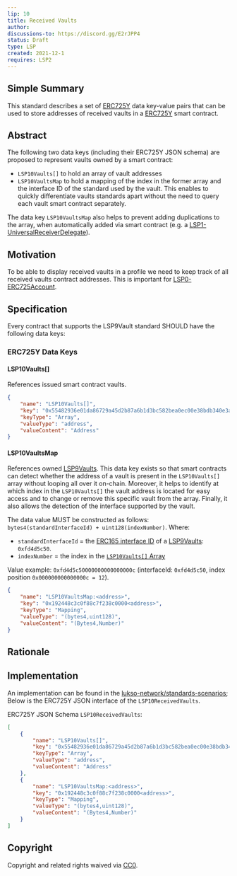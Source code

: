 ```yaml
---
lip: 10
title: Received Vaults
author: 
discussions-to: https://discord.gg/E2rJPP4
status: Draft
type: LSP
created: 2021-12-1
requires: LSP2
---
```


## Simple Summary
This standard describes a set of [ERC725Y](https://github.com/ethereum/EIPs/blob/master/EIPS/eip-725.md) data key-value pairs that can be used to store addresses of received vaults in a [ERC725Y](https://github.com/ethereum/EIPs/blob/master/EIPS/eip-725.md) smart contract.

## Abstract
The following two data keys (including their ERC725Y JSON schema) are proposed to represent vaults owned by a smart contract:
- `LSP10Vaults[]` to hold an array of vault addresses
- `LSP10VaultsMap` to hold a mapping of the index in the former array and the interface ID of the standard used by the vault. This enables to quickly differentiate vaults standards apart without the need to query each vault smart contract separately. 

The data key `LSP10VaultsMap` also helps to prevent adding duplications to the array, when automatically added via smart contract (e.g. a [LSP1-UniversalReceiverDelegate](./LSP-1-UniversalReceiver.md)).

## Motivation
To be able to display received vaults in a profile we need to keep track of all received vaults contract addresses. This is important for [LSP0-ERC725Account](./LSP-0-ERC725Account.md).

## Specification

Every contract that supports the LSP9Vault standard SHOULD have the following data keys:

### ERC725Y Data Keys


#### LSP10Vaults[]

References issued smart contract vaults.

```json
{
    "name": "LSP10Vaults[]",
    "key": "0x55482936e01da86729a45d2b87a6b1d3bc582bea0ec00e38bdb340e3af6f9f06",
    "keyType": "Array",
    "valueType": "address",
    "valueContent": "Address"
}
```


#### LSP10VaultsMap

References owned [LSP9Vaults](./LSP-9-Vault.md). This data key exists so that smart contracts can detect whether the address of a vault is present in the `LSP10Vaults[]` array without looping all over it on-chain. Moreover, it helps to identify at which index in the `LSP10Vaults[]` the vault address is located for easy access and to change or remove this specific vault from the array. Finally, it also allows the detection of the interface supported by the vault.

The data value MUST be constructed as follows: `bytes4(standardInterfaceId) + uint128(indexNumber)`. Where:
- `standardInterfaceId` = the [ERC165 interface ID](https://eips.ethereum.org/EIPS/eip-165) of a [LSP9Vaults](./LSP-9-Vault.md): `0xfd4d5c50`.
- `indexNumber` = the index in the [`LSP10Vaults[]` Array](#lsp10vaults)

Value example: `0xfd4d5c50000000000000000c` (interfaceId: `0xfd4d5c50`, index position `0x000000000000000c = 12`).

```json
{
    "name": "LSP10VaultsMap:<address>",
    "key": "0x192448c3c0f88c7f238c0000<address>",
    "keyType": "Mapping",
    "valueType": "(bytes4,uint128)",
    "valueContent": "(Bytes4,Number)"
}
```

## Rationale

## Implementation

An implementation can be found in the [lukso-network/standards-scenarios](https://github.com/lukso-network/lsp-universalprofile-smart-contracts/tree/develop/contracts/LSP1UniversalReceiver/LSP1UniversalReceiverDelegateVault);
Below is the ERC725Y JSON interface of the `LSP10ReceivedVaults`.

ERC725Y JSON Schema `LSP10ReceivedVaults`:
```json
[
    {
        "name": "LSP10Vaults[]",
        "key": "0x55482936e01da86729a45d2b87a6b1d3bc582bea0ec00e38bdb340e3af6f9f06",
        "keyType": "Array",
        "valueType": "address",
        "valueContent": "Address"
    },
    {
        "name": "LSP10VaultsMap:<address>",
        "key": "0x192448c3c0f88c7f238c0000<address>",
        "keyType": "Mapping",
        "valueType": "(bytes4,uint128)",
        "valueContent": "(Bytes4,Number)"
    }
]
```

## Copyright
Copyright and related rights waived via [CC0](https://creativecommons.org/publicdomain/zero/1.0/).
